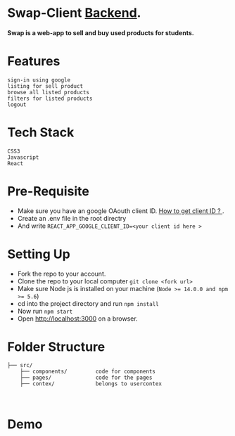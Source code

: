 
# Swap-Client  [Backend](https://www.youtube.com/watch?v=HtJKUQXmtok&t=93s).

#### Swap is a web-app to sell and buy used products for students.

# Features
   
    sign-in using google 
    listing for sell product
    browse all listed products
    filters for listed products
    logout
    

# Tech Stack

    CSS3
    Javascript 
    React



# Pre-Requisite

- Make sure you have an google OAouth client ID. [How to get client ID ? ](https://www.youtube.com/watch?v=HtJKUQXmtok&t=93s).
- Create an .env file in the root directry 
- And write `REACT_APP_GOOGLE_CLIENT_ID=<your client id here >`


# Setting Up

- Fork the repo to your account.
- Clone the repo to your local computer `git clone <fork url>`
- Make sure Node js is installed on your machine (`Node >= 14.0.0 and npm >= 5.6`)
- cd into the project directory and run `npm install`
- Now run `npm start`
- Open [http://localhost:3000](http://localhost:3000) on a browser.

# Folder Structure

```
├── src/
    ├── components/         code for components
    ├── pages/              code for the pages
    ├── contex/             belongs to usercontex

   
```

# Demo



